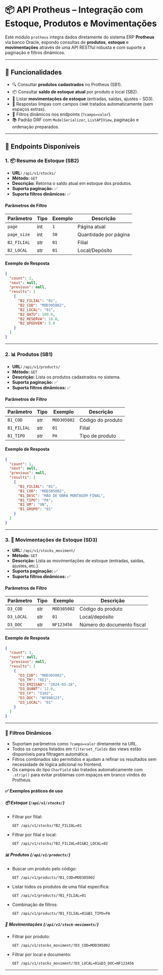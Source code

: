 # 📦 API Protheus – Integração com Estoque, Produtos e Movimentações

Este módulo `protheus` integra dados diretamente do sistema ERP **Protheus** via banco Oracle, expondo consultas de **produtos**, **estoque** e **movimentações** através de uma API RESTful robusta e com suporte a paginação e filtros dinâmicos.

---

## 🚀 Funcionalidades

- 🔍 Consultar **produtos cadastrados** no Protheus (SB1).
- 📦 Consultar **saldo de estoque atual** por produto e local (SB2).
- 🔁 Listar **movimentações de estoque** (entradas, saídas, ajustes – SD3).
- 📄 Respostas limpas com campos `CHAR` tratados automaticamente (sem espaços extras).
- 🔎 Filtros dinâmicos nos endpoints (`?campo=valor`).
- 📚 Padrão DRF com `ModelSerializer`, `ListAPIView`, paginação e ordenação preparados.

---

## 🔗 Endpoints Disponíveis

### 1. 📦 Resumo de Estoque (SB2)

- **URL:** `/api/v1/stocks/`
- **Método:** `GET`
- **Descrição:** Retorna o saldo atual em estoque dos produtos.
- **Suporta paginação:** ✅
- **Suporta filtros dinâmicos:** ✅

#### Parâmetros de Filtro

| Parâmetro    | Tipo    | Exemplo     | Descrição                      |
|--------------|---------|-------------|--------------------------------|
| `page`       | int     | `1`         | Página atual                   |
| `page_size`  | int     | `50`        | Quantidade por página          |
| `B2_FILIAL`  | str     | `01`        | Filial                         |
| `B2_LOCAL`   | str     | `01`        | Local/Depósito                 |

#### Exemplo de Resposta

```json
{
  "count": 2,
  "next": null,
  "previous": null,
  "results": [
    {
      "B2_FILIAL": "01",
      "B2_COD": "MOD305002",
      "B2_LOCAL": "01",
      "B2_QATU": 100.0,
      "B2_RESERVA": 10.0,
      "B2_QPEDVEN": 5.0
    }
  ]
}
```

---

### 2. 📊 Produtos (SB1)

- **URL:** `/api/v1/products/`
- **Método:** `GET`
- **Descrição:** Lista os produtos cadastrados no sistema.
- **Suporta paginação:** ✅
- **Suporta filtros dinâmicos:** ✅

#### Parâmetros de Filtro

| Parâmetro    | Tipo    | Exemplo      | Descrição                       |
|--------------|---------|--------------|---------------------------------|
| `B1_COD`     | str     | `MOD305002`  | Código do produto               |
| `B1_FILIAL`  | str     | `01`         | Filial                          |
| `B1_TIPO`    | str     | `PA`         | Tipo de produto                 |

#### Exemplo de Resposta

```json
{
  "count": 1,
  "next": null,
  "previous": null,
  "results": [
    {
      "B1_FILIAL": "01",
      "B1_COD": "MOD305002",
      "B1_DESC": "MÃO DE OBRA MONTAGEM FINAL",
      "B1_TIPO": "PA",
      "B1_UM": "UN",
      "B1_GRUPO": "01"
    }
  ]
}
```

---

### 3. 🔁 Movimentações de Estoque (SD3)

- **URL:** `/api/v1/stocks_moviment/`
- **Método:** `GET`
- **Descrição:** Lista as movimentações de estoque (entradas, saídas, ajustes, etc.).
- **Suporta paginação:** ✅
- **Suporta filtros dinâmicos:** ✅

#### Parâmetros de Filtro

| Parâmetro    | Tipo    | Exemplo      | Descrição                          |
|--------------|---------|--------------|------------------------------------|
| `D3_COD`     | str     | `MOD305002`  | Código do produto                  |
| `D3_LOCAL`   | str     | `01`         | Local/depósito                     |
| `D3_DOC`     | str     | `NF123456`   | Número do documento fiscal         |

#### Exemplo de Resposta

```json
{
  "count": 1,
  "next": null,
  "previous": null,
  "results": [
    {
      "D3_COD": "MOD305002",
      "D3_TM": "RE1",
      "D3_EMISSAO": "2024-03-18",
      "D3_QUANT": 12.0,
      "D3_CF": "5102",
      "D3_DOC": "NF098123",
      "D3_LOCAL": "01"
    }
  ]
}
```

---

### 🔎 Filtros Dinâmicos

- Suportam parâmetros como `?campo=valor` diretamente na URL.
- Todos os campos listados em `filterset_fields` das views estão disponíveis para filtragem automática.
- Filtros combinados são permitidos e ajudam a refinar os resultados sem necessidade de lógica adicional no frontend.
- Os campos do tipo `CharField` são tratados automaticamente com `.strip()` para evitar problemas com espaços em branco vindos do Protheus.

#### ✅ Exemplos práticos de uso

##### 📦 Estoque (`/api/v1/stocks/`)

- Filtrar por filial:
  ```http
  GET /api/v1/stocks/?B2_FILIAL=01
  ```

- Filtrar por filial e local:
  ```http
  GET /api/v1/stocks/?B2_FILIAL=01&B2_LOCAL=02
  ```

##### 📊 Produtos (`/api/v1/products/`)

- Buscar um produto pelo código:
  ```http
  GET /api/v1/products/?B1_COD=MOD305002
  ```

- Listar todos os produtos de uma filial específica:
  ```http
  GET /api/v1/products/?B1_FILIAL=01
  ```

- Combinação de filtros:
  ```http
  GET /api/v1/products/?B1_FILIAL=01&B1_TIPO=PA
  ```

##### 🔁 Movimentações (`/api/v1/stock-moviments/`)

- Filtrar por produto:
  ```http
  GET /api/v1/stocks_moviment/?D3_COD=MOD305002
  ```

- Filtrar por local e documento:
  ```http
  GET /api/v1/stocks_moviment/?D3_LOCAL=01&D3_DOC=NF123456
  ```

---

